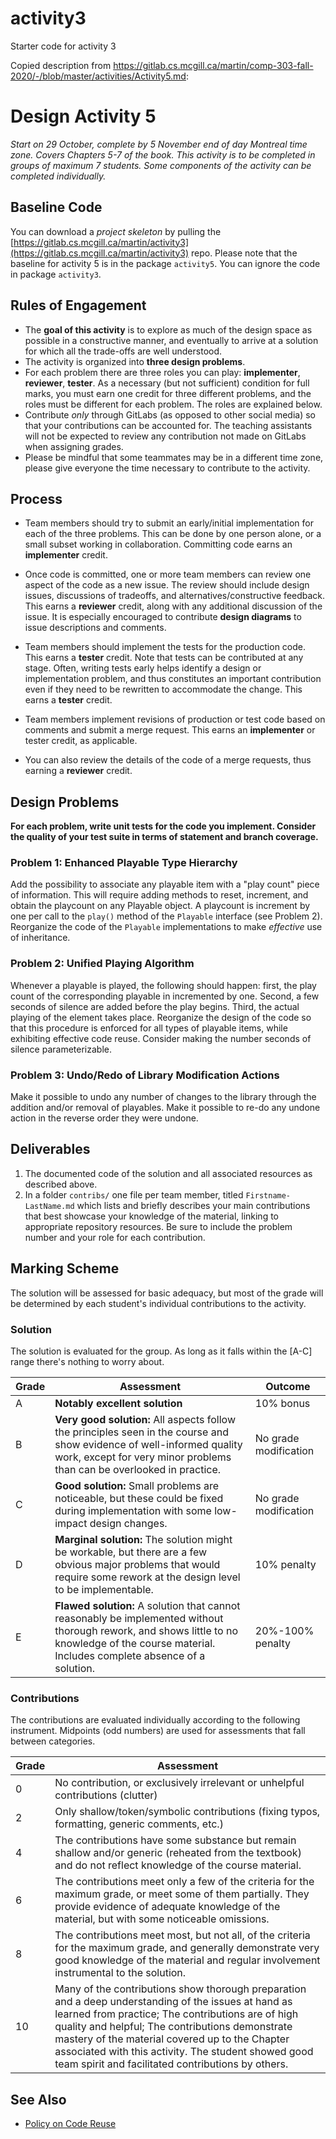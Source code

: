 # activity3

Starter code for activity 3

Copied description from https://gitlab.cs.mcgill.ca/martin/comp-303-fall-2020/-/blob/master/activities/Activity5.md:

# Design Activity 5

*Start on 29 October, complete by 5 November end of day Montreal time zone. Covers Chapters 5-7 of the book. This activity is to be completed in groups of maximum 7 students. Some components of the activity can be completed individually.*

## Baseline Code

You can download a _project skeleton_ by pulling the [https://gitlab.cs.mcgill.ca/martin/activity3](https://gitlab.cs.mcgill.ca/martin/activity3) repo. Please note that the baseline for activity 5 is in the package `activity5`. You can ignore the code in package `activity3`.

## Rules of Engagement

* The **goal of this activity** is to explore as much of the design space as possible in a constructive manner, and eventually to arrive at a solution for which all the trade-offs are well understood.
* The activity is organized into **three design problems**.
* For each problem there are three roles you can play: **implementer**, **reviewer**, **tester**. As a necessary (but not sufficient) condition for full marks, you must earn one credit for three different problems, and the roles must be different for each problem. The roles are explained below.
* Contribute *only* through GitLabs (as opposed to other social media) so that your contributions can be accounted for. The teaching assistants will not be expected to review any contribution not made on GitLabs when assigning grades.
* Please be mindful that some teammates may be in a different time zone, please give everyone the time necessary to contribute to the activity.

## Process

* Team members should try to submit an early/initial implementation for each of the three problems. This can be done by one person alone, or a small subset working in collaboration. Committing code earns an **implementer** credit.

* Once code is committed, one or more team members can review one aspect of the code as a new issue. The review should include design issues, discussions of tradeoffs, and alternatives/constructive feedback. This earns a **reviewer** credit, along with any additional discussion of the issue. It is especially encouraged to contribute **design diagrams** to issue descriptions and comments.
* Team members should implement the tests for the production code. This earns a **tester** credit. Note that tests can be contributed at any stage. Often, writing tests early helps identify  a design or implementation problem, and thus constitutes an important contribution even if they need to be rewritten to accommodate the change. This earns a **tester** credit.

* Team members implement revisions of production or test code based on comments and submit a merge request. This earns an **implementer** or tester credit, as applicable.

* You can also review the details of the code of a merge requests, thus earning a **reviewer** credit.

## Design Problems

**For each problem, write unit tests for the code you implement. Consider the quality of your test suite in terms of statement and branch coverage.** 

### Problem 1: Enhanced Playable Type Hierarchy

Add the possibility to associate any playable item with a "play count" piece of information. This will require adding methods to reset, increment, and obtain the playcount on any Playable object. A playcount is increment by one per call to the `play()` method of the `Playable` interface (see Problem 2). Reorganize the code of the `Playable` implementations to make _effective_ use of inheritance.

### Problem 2: Unified Playing Algorithm

Whenever a playable is played, the following should happen: first, the play count of the corresponding playable in incremented by one. Second, a few seconds of silence are added before the play begins. Third, the actual playing of the element takes place. Reorganize the design of the code so that this procedure is enforced for all types of playable items, while exhibiting effective code reuse. Consider making the number seconds of silence parameterizable.

### Problem 3: Undo/Redo of Library Modification Actions

Make it possible to undo any number of changes to the library through the addition and/or removal of playables. Make it possible to re-do any undone action in the reverse order they were undone.

## Deliverables

1. The documented code of the solution and all associated resources as described above.
2. In a folder `contribs/` one file per team member, titled `Firstname-LastName.md` which lists and briefly describes your main contributions that best showcase your knowledge of the material, linking to appropriate repository resources. Be sure to include the problem number and your role for each contribution.

## Marking Scheme

The solution will be assessed for basic adequacy, but most of the grade will be determined by each student's individual contributions to the activity.

### Solution

The solution is evaluated for the group. As long as it falls within the [A-C] range there's nothing to worry about.

| Grade | Assessment                                                   | Outcome               |
| ----- | ------------------------------------------------------------ | --------------------- |
| A     | **Notably excellent solution**                               | 10% bonus             |
| B     | **Very good solution:** All aspects follow the principles seen in the course and show evidence of well-informed quality work, except for very minor problems than can be overlooked in practice. | No grade modification |
| C     | **Good solution:** Small problems are noticeable, but these could be fixed during implementation with some low-impact design changes. | No grade modification |
| D     | **Marginal solution:** The solution might be workable, but there are a few obvious major problems that would require some rework at the design level to be implementable. | 10% penalty           |
| E     | **Flawed solution:** A solution that cannot reasonably be implemented without thorough rework, and shows little to no knowledge of the course material. Includes complete absence of a solution. | 20%-100% penalty      |

### Contributions

The contributions are evaluated individually according to the following instrument. Midpoints (odd numbers) are used for assessments that fall between categories.

| Grade | Assessment                                                   |
| ----- | ------------------------------------------------------------ |
| 0     | No contribution, or exclusively irrelevant or unhelpful contributions (clutter) |
| 2     | Only shallow/token/symbolic contributions (fixing typos, formatting, generic comments, etc.) |
| 4     | The contributions have some substance but remain shallow and/or generic (reheated from the textbook) and do not reflect knowledge of the course material. |
| 6     | The contributions meet only a few of the criteria for the maximum grade, or meet some of them partially. They provide evidence of adequate knowledge of the material, but with some noticeable omissions. |
| 8     | The contributions meet most, but not all, of the criteria for the maximum grade, and generally demonstrate very good knowledge of the material and regular involvement instrumental to the solution. |
| 10    | Many of the contributions show thorough preparation and a deep understanding of the issues at hand as learned from practice; The contributions are of high quality and helpful; The contributions demonstrate mastery of the material covered up to the Chapter associated with this activity. The student showed good team spirit and facilitated contributions by others. |

## See Also

* [Policy on Code Reuse](CodeReuse.md)